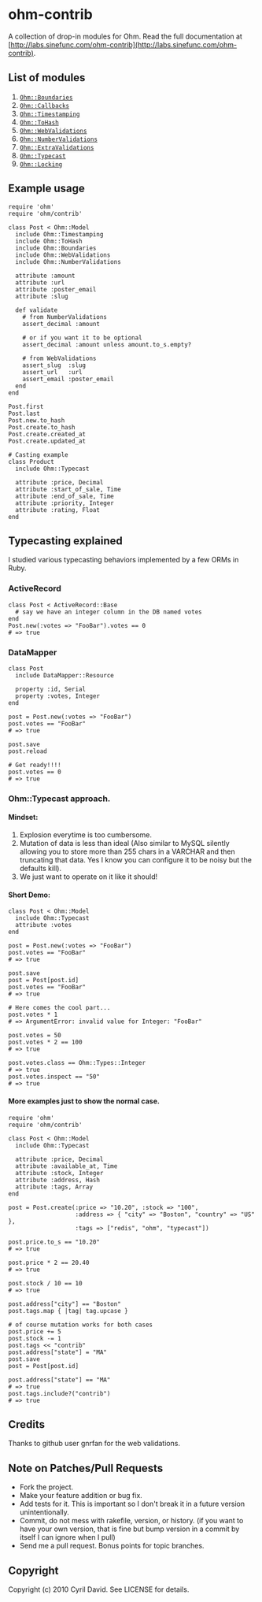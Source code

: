 ohm-contrib
===========

A collection of drop-in modules for Ohm. Read the full documentation at
[http://labs.sinefunc.com/ohm-contrib](http://labs.sinefunc.com/ohm-contrib).

List of modules
---------------
1. [`Ohm::Boundaries`](http://labs.sinefunc.com/ohm-contrib/doc/Ohm/Boundaries.html)
2. [`Ohm::Callbacks`](http://labs.sinefunc.com/ohm-contrib/doc/Ohm/Callbacks.html)
3. [`Ohm::Timestamping`](http://labs.sinefunc.com/ohm-contrib/doc/Ohm/Timestamping.html)
4. [`Ohm::ToHash`](http://labs.sinefunc.com/ohm-contrib/doc/Ohm/ToHash.html)
5. [`Ohm::WebValidations`](http://labs.sinefunc.com/ohm-contrib/doc/Ohm/WebValidations.html)
6. [`Ohm::NumberValidations`](http://labs.sinefunc.com/ohm-contrib/doc/Ohm/NumberValidations.html)
7. [`Ohm::ExtraValidations`](http://labs.sinefunc.com/ohm-contrib/doc/Ohm/ExtraValidations.html)
8. [`Ohm::Typecast`](http://labs.sinefunc.com/ohm-contrib/doc/Ohm/Typecast.html)
9. [`Ohm::Locking`](http://labs.sinefunc.com/ohm-contrib/doc/Ohm/Locking.html)

Example usage
-------------

    require 'ohm'
    require 'ohm/contrib'

    class Post < Ohm::Model
      include Ohm::Timestamping
      include Ohm::ToHash
      include Ohm::Boundaries
      include Ohm::WebValidations
      include Ohm::NumberValidations

      attribute :amount
      attribute :url
      attribute :poster_email
      attribute :slug

      def validate
        # from NumberValidations
        assert_decimal :amount

        # or if you want it to be optional
        assert_decimal :amount unless amount.to_s.empty?

        # from WebValidations
        assert_slug  :slug
        assert_url   :url
        assert_email :poster_email
      end
    end

    Post.first
    Post.last
    Post.new.to_hash
    Post.create.to_hash
    Post.create.created_at
    Post.create.updated_at

    # Casting example
    class Product
      include Ohm::Typecast

      attribute :price, Decimal
      attribute :start_of_sale, Time
      attribute :end_of_sale, Time
      attribute :priority, Integer
      attribute :rating, Float
    end

Typecasting explained
---------------------

I studied various typecasting behaviors implemented by a few ORMs in Ruby.

### ActiveRecord

    class Post < ActiveRecord::Base
      # say we have an integer column in the DB named votes
    end
    Post.new(:votes => "FooBar").votes == 0
    # => true

### DataMapper
    class Post
      include DataMapper::Resource

      property :id, Serial
      property :votes, Integer
    end

    post = Post.new(:votes => "FooBar")
    post.votes == "FooBar"
    # => true

    post.save
    post.reload

    # Get ready!!!!
    post.votes == 0
    # => true

### Ohm::Typecast approach.

#### Mindset:

1. Explosion everytime is too cumbersome.
2. Mutation of data is less than ideal (Also similar to MySQL silently allowing you
   to store more than 255 chars in a VARCHAR and then truncating that data. Yes I know
   you can configure it to be noisy but the defaults kill).
3. We just want to operate on it like it should!

#### Short Demo:
    class Post < Ohm::Model
      include Ohm::Typecast
      attribute :votes
    end

    post = Post.new(:votes => "FooBar")
    post.votes == "FooBar"
    # => true

    post.save
    post = Post[post.id]
    post.votes == "FooBar"
    # => true

    # Here comes the cool part...
    post.votes * 1
    # => ArgumentError: invalid value for Integer: "FooBar"

    post.votes = 50
    post.votes * 2 == 100
    # => true

    post.votes.class == Ohm::Types::Integer
    # => true
    post.votes.inspect == "50"
    # => true

#### More examples just to show the normal case.

    require 'ohm'
    require 'ohm/contrib'

    class Post < Ohm::Model
      include Ohm::Typecast

      attribute :price, Decimal
      attribute :available_at, Time
      attribute :stock, Integer
      attribute :address, Hash
      attribute :tags, Array
    end

    post = Post.create(:price => "10.20", :stock => "100",
                       :address => { "city" => "Boston", "country" => "US" },
                       :tags => ["redis", "ohm", "typecast"])

    post.price.to_s == "10.20"
    # => true

    post.price * 2 == 20.40
    # => true

    post.stock / 10 == 10
    # => true

    post.address["city"] == "Boston"
    post.tags.map { |tag| tag.upcase }

    # of course mutation works for both cases
    post.price += 5
    post.stock -= 1
    post.tags << "contrib"
    post.address["state"] = "MA"
    post.save
    post = Post[post.id]

    post.address["state"] == "MA"
    # => true
    post.tags.include?("contrib")
    # => true


Credits
-------
Thanks to github user gnrfan for the web validations.

Note on Patches/Pull Requests
-----------------------------
* Fork the project.
* Make your feature addition or bug fix.
* Add tests for it. This is important so I don't break it in a
  future version unintentionally.
* Commit, do not mess with rakefile, version, or history.
  (if you want to have your own version, that is fine but bump version in a
  commit by itself I can ignore when I pull)
* Send me a pull request. Bonus points for topic branches.

Copyright
---------
Copyright (c) 2010 Cyril David. See LICENSE for details.

